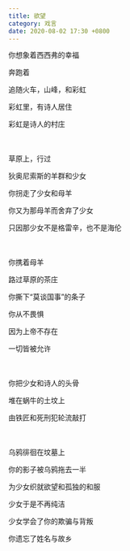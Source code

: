 ```yaml
---
title: 欲望
category: 戏言
date: 2020-08-02 17:30 +0800
---
```


你想象着西西弗的幸福

奔跑着

追随火车，山峰，和彩虹

彩虹里，有诗人居住

彩虹是诗人的村庄

　

草原上，行过

狄奥尼索斯的羊群和少女

你拐走了少女和母羊

你又为那母羊而舍弃了少女

只因那少女不是格雷辛，也不是海伦

　

你携着母羊

路过草原的茶庄

你撕下“莫谈国事”的条子

你从不畏惧

因为上帝不存在

一切皆被允许

　

你把少女和诗人的头骨

堆在蜗牛的土坟上

由铁匠和死刑犯轮流敲打

　

乌鸦徘徊在坟墓上

你的影子被乌鸦拖去一半

为少女织就欲望和孤独的和服

少女于是不再纯洁

少女学会了你的欺骗与背叛

你遗忘了姓名与故乡